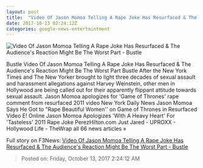 ```yaml
---
layout: post
title:  "Video Of Jason Momoa Telling A Rape Joke Has Resurfaced & The Audience's Reaction Might Be The Worst Part - Bustle"
date: 2017-10-13 02:24:12Z
categories: google-news-entertaintment
---
```


![Video Of Jason Momoa Telling A Rape Joke Has Resurfaced & The Audience's Reaction Might Be The Worst Part - Bustle](https://typeset-beta.imgix.net/uploads/getty/2017/10/12/9411f96e-c691-4f4c-81f7-b368404d0ec4-getty-660354046.jpg?w=1200&h=630&auto=format&fm=jpg&q=70&fit=crop&crop=faces)

Bustle Video Of Jason Momoa Telling A Rape Joke Has Resurfaced & The Audience's Reaction Might Be The Worst Part Bustle After the New York Times and The New Yorker brought to light three decades of sexual assault and harassment allegations against Harvey Weinstein, other men in Hollywood are being called out for their apparently flippant attitude towards sexual assault. Jason Momoa apologizes for 'Game of Thrones' rape comment from resurfaced 2011 video New York Daily News Jason Momoa Says He Got to "Rape Beautiful Women'' on Game of Thrones in Resurfaced Video E! Online Jason Momoa Apologizes 'With A Heavy Heart' For 'Tasteless' 2011 Rape Joke PerezHilton.com Just Jared - UPROXX - Hollywood Life - TheWrap all 66 news articles »


Full story on F3News: [Video Of Jason Momoa Telling A Rape Joke Has Resurfaced & The Audience's Reaction Might Be The Worst Part - Bustle](http://www.f3nws.com/n/4XckT)

> Posted on: Friday, October 13, 2017 2:24:12 AM
